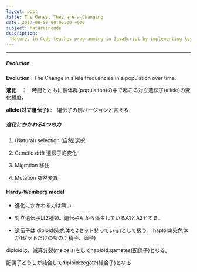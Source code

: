 ```yaml
---
layout: post
title: The Genes, They are a-Changing
date: 2017-08-08 00:00:00 +900
subject: natureincode
description:
  Nature, in Code teaches programming in JavaScript by implementing key concepts in biology (natural selection, genetic drift, epidemics, etc.). Learn programming while discovering the rules that govern life.
---
```


-------
##### Evolution

__Evolution__ : The Change in allele frequencies in a population over time.

__進化__　：　時間とともに個体群(population)の中で起こる対立遺伝子(allele)の変化頻度。

__allele(対立遺伝子)__ :　遺伝子の別バージョンと言える

<div id="root01"></div>

##### 進化にかかわる4つの力

1. (Natural) selection (自然)選択

2. Genetic drift 遺伝子的変化

3. Migration 移住

4. Mutation 突然変異


#### Hardy-Weinberg model

+ 進化にかかわる力は無い

+ 対立遺伝子は2種類。遺伝子A から派生しているA1とA2とする。

+ 遺伝子は diploid(染色体を2セット持っている)として扱う。
          haploid(染色体が1セットだけのもの：精子、卵子)  

<div id="root02"></div>

diploidは、減算分裂(meiosis)をしてhaploid:gametes(配偶子)となる。

配偶子どうしが結合してdiploid:zegote(結合子)となる

<script src="https://d3js.org/d3.v4.js"></script>
<script src="../../js/d3V4draws.js"></script>
<script>
/*
function round_to_half(value){
    let a = Math.round(value);
    let b = (value % 0.5);
    let c = (b>=0.25)?(a>value)?0:1:(a>value)?-1:0;
    let result = a + (0.5 *  c);
//    console.log(value,a,b,c,result);
    return result;
}
round_to_half(0.2);
round_to_half(0.3);
round_to_half(1.7);
round_to_half(1.75);
round_to_half(3.24563);

function round_3_decimals(value){
    return Math.round(value * 1000) /1000;
}
var p = 0;
var q = 1 - p;

console.log('p =', p, 'q =', q);

p = p + 0.2;
q = 1 - p;
console.log('p =', p, 'q =', q);

p = p + 0.2;
q = 1 - p;
console.log('p =', p, 'q =', q);

p = p + 0.2;
q = 1 - p;
console.log('p =', p, 'q =', q);

p = p + 0.2;
q = 1 - p;
console.log('p =', p, 'q =', q);

p = p + 0.2;
q = 1 - p;
console.log('p =', p, 'q =', q);

function print_value(){
    console.log('p =', p, 'q =', q);
    
}
var p=0,q=1-p;
for (let i = 0;i<6;i=I+0.2){
    p=i;
    print_value();
}
*/
var svg01 = d3.select("#root01").append("svg")
            .attr("height",400)
            .attr("width",450)
            .style("background","#000");

var data01 = [
  {x: 150, y: 175, r: 30, fill: "yellow"},
  {x: 330, y: 100, r: 30, fill: "yellow"},
  {x: 330, y: 250, r: 30, fill: "yellow"}
];
var textData01 = [
    {x: 120, y: 50, text:"gene"},
    {x: 300, y: 50, text:"allele"},
    {x: 180, y: 205, text:"A"},
    {x: 360, y: 130, text:"A1"},
    {x: 360, y: 280, text:"A2"}
]
svg01.selectAll('text')
    .data(textData01)
    .enter().append('text')
    .attr("x", function(d){return d.x})
    .attr("y", function(d){return d.y})
    .text(function(d){return d.text})
    .attr("stroke","#fff");

svg01.selectAll("circle")
    .data(data01)
  .enter().append("circle")
  .attr("cx", function(d){return d.x})
  .attr("cy", function(d){return d.y})
  .attr("r", function(d){return d.r})
	.style("transparent", "0.5")
  .style("fill", function(d) { return d.fill; });

svg01.selectAll(".line1")
  .data(data01)
.enter().append("line")
  .attr("x1", function(d){return d.x - 5})
  .attr("y1", function(d){return d.y - d.r + 10})
  .attr("x2", function(d){return d.x - 5})
  .attr("y2", function(d){return d.y + d.r - 10})
  .attr("class","line1")
  .attr("stroke","#00b");

svg01.selectAll(".line2")
  .data(data01)
.enter().append("line")
  .attr("x1", function(d){return d.x + 5})
  .attr("y1", function(d){return d.y - d.r+10})
  .attr("x2", function(d){return d.x + 5})
  .attr("y2", function(d){return d.y + d.r - 10})
  .attr("class","line2")
  .attr("stroke","#00b");

var vecData01 = [
{"x1":200,"y1":175,"angles":35,"length":100,"stroke":"#f0f","strokeWidth":4},
{"x1":200,"y1":175,"angles":-35,"length":100,"stroke":"#f0f","strokeWidth":4}
];    

drawVectorA(svg01,vecData01);  

/* root02 */
var svg02 = d3.select("#root02").append("svg")
            .attr("height",400)
            .attr("width",600)
            .style("background","#000");

var vecData02 = [
{"x1":180,"y1":50,"angles":120,"length":75,"stroke":"#f0f","strokeWidth":4},
{"x1":180,"y1":50,"angles":60,"length":75,"stroke":"#f0f","strokeWidth":4},
{"x1":350,"y1":50,"angles":120,"length":75,"stroke":"#f0f","strokeWidth":4},
{"x1":350,"y1":50,"angles":60,"length":75,"stroke":"#f0f","strokeWidth":4},
{"x1":210,"y1":150,"angles":60,"length":75,"stroke":"#f0f","strokeWidth":4},
{"x1":320,"y1":150,"angles":120,"length":75,"stroke":"#f0f","strokeWidth":4}
];    

drawVectorA(svg02,vecData02);

var data02 = [
  {cx: 40, cy: 50, r: 30, fillColor: "yellow",type:"diploid"},
  {cx: 110, cy: 50, r: 30, fillColor: "yellow",type:"diploid"},
  {cx: 180, cy: 50, r: 30, fillColor: "yellow",type:"diploid"},
  {cx: 350, cy: 50, r: 30, fillColor: "yellow",type:"diploid"},
  {cx: 420, cy: 50, r: 30, fillColor: "yellow",type:"diploid"},
  {cx: 490, cy: 50, r: 30, fillColor: "yellow",type:"diploid"},
  {cx: 140, cy: 150, r: 30, fillColor: "yellow",type:"haploid"},
  {cx: 210, cy: 150, r: 30, fillColor: "yellow",type:"haploid"},
  {cx: 320, cy: 150, r: 30, fillColor: "yellow",type:"haploid"},
  {cx: 390, cy: 150, r: 30, fillColor: "yellow",type:"haploid"},
  {cx: 265, cy: 250, r: 30, fillColor: "yellow",type:"diploid"},

];
drawCircle(svg02,data02);

svg02.selectAll(".line1")
  .data(data02)
.enter().append("line")
  .attr("x1", function(d){return d.type=="diploid"?d.cx - 5:d.cx})
  .attr("y1", function(d){return d.cy - d.r + 10})
  .attr("x2", function(d){return d.type=="diploid"?d.cx - 5:d.cx})
  .attr("y2", function(d){return d.cy + d.r - 10})
  .attr("class","line1")
  .attr("stroke","#00b");

svg02.selectAll(".line2")
  .data(data02)
.enter().append("line")
  .attr("x1", function(d){return d.type=="diploid"?d.cx + 5:d.cx})
  .attr("y1", function(d){return d.cy - d.r+10})
  .attr("x2", function(d){return d.type=="diploid"?d.cx + 5:d.cx})
  .attr("y2", function(d){return d.cy + d.r - 10})
  .attr("class","line2")
  .attr("stroke","#00b");

var textData02 = [
    {x: 215, y: 100, text:"meiosis",
     stroke:"#fff",fontFamily:"courier", fontSize:"1.5em"},
    {x: 420, y: 180, text:"gametes",
     stroke:"#fff",fontFamily:"courier", fontSize:"1.5em"},
    {x: 300, y: 280, text:"zygote",
     stroke:"#fff",fontFamily:"courier", fontSize:"1.5em"},
]

drawText(svg02,textData02);








</script>
